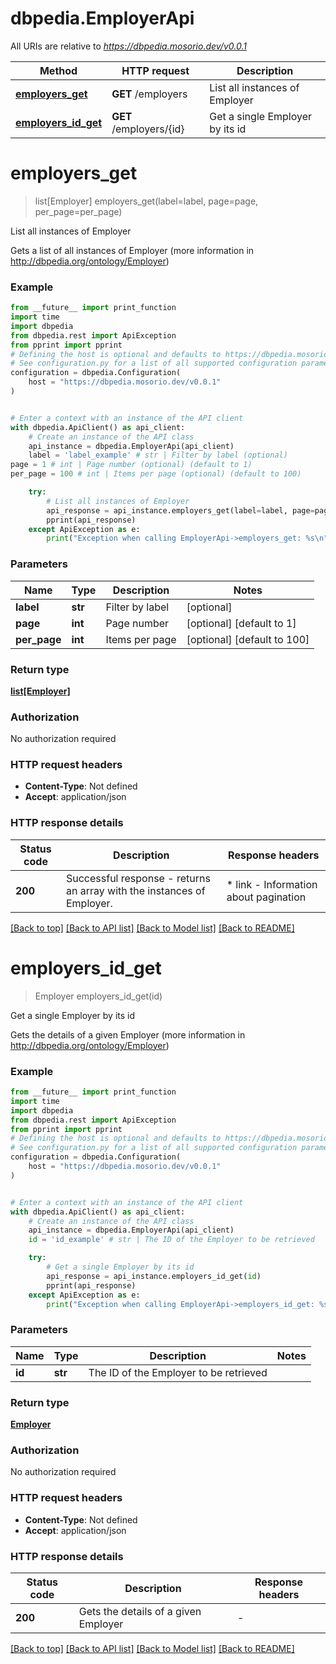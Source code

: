 # dbpedia.EmployerApi

All URIs are relative to *https://dbpedia.mosorio.dev/v0.0.1*

Method | HTTP request | Description
------------- | ------------- | -------------
[**employers_get**](EmployerApi.md#employers_get) | **GET** /employers | List all instances of Employer
[**employers_id_get**](EmployerApi.md#employers_id_get) | **GET** /employers/{id} | Get a single Employer by its id


# **employers_get**
> list[Employer] employers_get(label=label, page=page, per_page=per_page)

List all instances of Employer

Gets a list of all instances of Employer (more information in http://dbpedia.org/ontology/Employer)

### Example

```python
from __future__ import print_function
import time
import dbpedia
from dbpedia.rest import ApiException
from pprint import pprint
# Defining the host is optional and defaults to https://dbpedia.mosorio.dev/v0.0.1
# See configuration.py for a list of all supported configuration parameters.
configuration = dbpedia.Configuration(
    host = "https://dbpedia.mosorio.dev/v0.0.1"
)


# Enter a context with an instance of the API client
with dbpedia.ApiClient() as api_client:
    # Create an instance of the API class
    api_instance = dbpedia.EmployerApi(api_client)
    label = 'label_example' # str | Filter by label (optional)
page = 1 # int | Page number (optional) (default to 1)
per_page = 100 # int | Items per page (optional) (default to 100)

    try:
        # List all instances of Employer
        api_response = api_instance.employers_get(label=label, page=page, per_page=per_page)
        pprint(api_response)
    except ApiException as e:
        print("Exception when calling EmployerApi->employers_get: %s\n" % e)
```

### Parameters

Name | Type | Description  | Notes
------------- | ------------- | ------------- | -------------
 **label** | **str**| Filter by label | [optional] 
 **page** | **int**| Page number | [optional] [default to 1]
 **per_page** | **int**| Items per page | [optional] [default to 100]

### Return type

[**list[Employer]**](Employer.md)

### Authorization

No authorization required

### HTTP request headers

 - **Content-Type**: Not defined
 - **Accept**: application/json

### HTTP response details
| Status code | Description | Response headers |
|-------------|-------------|------------------|
**200** | Successful response - returns an array with the instances of Employer. |  * link - Information about pagination <br>  |

[[Back to top]](#) [[Back to API list]](../README.md#documentation-for-api-endpoints) [[Back to Model list]](../README.md#documentation-for-models) [[Back to README]](../README.md)

# **employers_id_get**
> Employer employers_id_get(id)

Get a single Employer by its id

Gets the details of a given Employer (more information in http://dbpedia.org/ontology/Employer)

### Example

```python
from __future__ import print_function
import time
import dbpedia
from dbpedia.rest import ApiException
from pprint import pprint
# Defining the host is optional and defaults to https://dbpedia.mosorio.dev/v0.0.1
# See configuration.py for a list of all supported configuration parameters.
configuration = dbpedia.Configuration(
    host = "https://dbpedia.mosorio.dev/v0.0.1"
)


# Enter a context with an instance of the API client
with dbpedia.ApiClient() as api_client:
    # Create an instance of the API class
    api_instance = dbpedia.EmployerApi(api_client)
    id = 'id_example' # str | The ID of the Employer to be retrieved

    try:
        # Get a single Employer by its id
        api_response = api_instance.employers_id_get(id)
        pprint(api_response)
    except ApiException as e:
        print("Exception when calling EmployerApi->employers_id_get: %s\n" % e)
```

### Parameters

Name | Type | Description  | Notes
------------- | ------------- | ------------- | -------------
 **id** | **str**| The ID of the Employer to be retrieved | 

### Return type

[**Employer**](Employer.md)

### Authorization

No authorization required

### HTTP request headers

 - **Content-Type**: Not defined
 - **Accept**: application/json

### HTTP response details
| Status code | Description | Response headers |
|-------------|-------------|------------------|
**200** | Gets the details of a given Employer |  -  |

[[Back to top]](#) [[Back to API list]](../README.md#documentation-for-api-endpoints) [[Back to Model list]](../README.md#documentation-for-models) [[Back to README]](../README.md)


